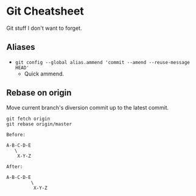 # Git Cheatsheet

Git stuff I don't want to forget.

## Aliases

- `git config --global alias.ammend 'commit --amend --reuse-message HEAD'`
  - Quick ammend.

## Rebase on origin

Move current branch's diversion commit up to the latest commit.

```
git fetch origin
git rebase origin/master
```

```
Before:

A-B-C-D-E
   \
    X-Y-Z

After:

A-B-C-D-E
         \
          X-Y-Z
```
